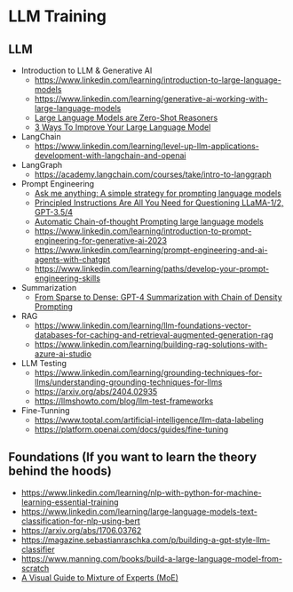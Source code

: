 # LLM Training

## LLM 
* Introduction to LLM & Generative AI
  * https://www.linkedin.com/learning/introduction-to-large-language-models
  * https://www.linkedin.com/learning/generative-ai-working-with-large-language-models
  * [Large Language Models are Zero-Shot Reasoners](https://arxiv.org/abs/2205.11916)
  * [3 Ways To Improve Your Large Language Model](https://newsletter.maartengrootendorst.com/p/3-ways-to-improve-your-llm)
* LangChain
  * https://www.linkedin.com/learning/level-up-llm-applications-development-with-langchain-and-openai
* LangGraph
  * https://academy.langchain.com/courses/take/intro-to-langgraph
* Prompt Engineering
  * [Ask me anything: A simple strategy for prompting language models](https://arxiv.org/pdf/2210.02441)
  * [Principled Instructions Are All You Need for Questioning LLaMA-1/2, GPT-3.5/4](https://arxiv.org/pdf/2312.16171)
  * [Automatic Chain-of-thought Prompting large language models](https://arxiv.org/pdf/2210.03493)
  * https://www.linkedin.com/learning/introduction-to-prompt-engineering-for-generative-ai-2023
  * https://www.linkedin.com/learning/prompt-engineering-and-ai-agents-with-chatgpt
  * https://www.linkedin.com/learning/paths/develop-your-prompt-engineering-skills
* Summarization
  * [From Sparse to Dense: GPT-4 Summarization with Chain of Density Prompting](https://arxiv.org/abs/2309.04269)
* RAG
  * https://www.linkedin.com/learning/llm-foundations-vector-databases-for-caching-and-retrieval-augmented-generation-rag
  * https://www.linkedin.com/learning/building-rag-solutions-with-azure-ai-studio
* LLM Testing
  * https://www.linkedin.com/learning/grounding-techniques-for-llms/understanding-grounding-techniques-for-llms
  * https://arxiv.org/abs/2404.02935
  * https://llmshowto.com/blog/llm-test-frameworks
* Fine-Tunning
  * https://www.toptal.com/artificial-intelligence/llm-data-labeling
  * https://platform.openai.com/docs/guides/fine-tuning 

## Foundations (If you want to learn the theory behind the hoods)
* https://www.linkedin.com/learning/nlp-with-python-for-machine-learning-essential-training
* https://www.linkedin.com/learning/large-language-models-text-classification-for-nlp-using-bert
* https://arxiv.org/abs/1706.03762
* https://magazine.sebastianraschka.com/p/building-a-gpt-style-llm-classifier
* https://www.manning.com/books/build-a-large-language-model-from-scratch
* [A Visual Guide to Mixture of Experts (MoE)](https://newsletter.maartengrootendorst.com/p/a-visual-guide-to-mixture-of-experts) 

